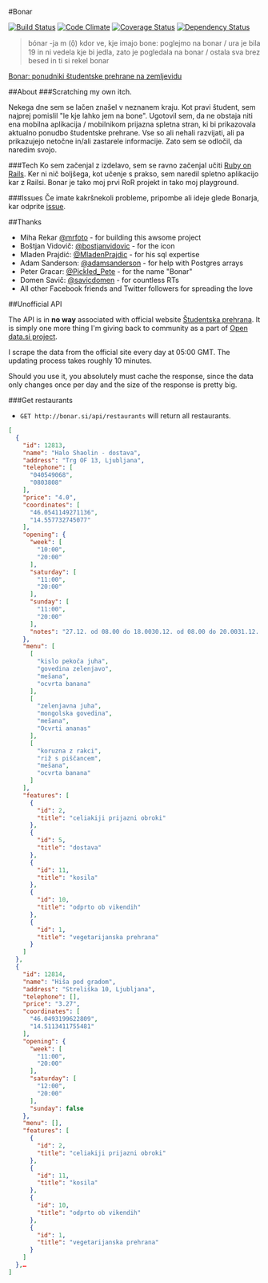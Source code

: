 #Bonar

[![Build Status](http://img.shields.io/travis/mrfoto/bonar.svg?style=flat-square)](https://travis-ci.org/BloomSN/bonar)
[![Code Climate](http://img.shields.io/codeclimate/github/mrfoto/bonar.svg?style=flat-square)](https://codeclimate.com/github/BloomSN/bonar)
[![Coverage Status](http://img.shields.io/codeclimate/coverage/github/mrfoto/bonar.svg?style=flat-square)](https://codeclimate.com/github/BloomSN/bonar)
[![Dependency Status](http://img.shields.io/gemnasium/mrfoto/bonar.svg?style=flat-square)](https://gemnasium.com/BloomSN/bonar)

> bónar -ja m (ọ̑) kdor ve, kje imajo bone: poglejmo na bonar / ura je bila 19 in ni vedela kje bi jedla, zato je pogledala na bonar / ostala sva brez besed in ti si rekel bonar

[Bonar: ponudniki študentske prehrane na zemljevidu](http://bonar.si/)

##About
###Scratching my own itch.

Nekega dne sem se lačen znašel v neznanem kraju. Kot pravi študent, sem najprej pomislil "le kje lahko jem na bone". Ugotovil sem, da ne obstaja niti ena mobilna aplikacija / mobilnikom prijazna spletna stran, ki bi prikazovala aktualno ponudbo študentske prehrane. Vse so ali nehali razvijati, ali pa prikazujejo netočne in/ali zastarele informacije. Zato sem se odločil, da naredim svojo.

###Tech
Ko sem začenjal z izdelavo, sem se ravno začenjal učiti [Ruby on Rails](http://rubyonrails.org/). Ker ni nič boljšega, kot učenje s prakso, sem naredil spletno aplikacijo kar z Railsi. Bonar je tako moj prvi RoR projekt in tako moj playground.

###Issues
Če imate kakršnekoli probleme, pripombe ali ideje glede Bonarja, kar odprite [issue](https://github.com/BloomSN/bonar/issues).

##Thanks

* Miha Rekar [@mrfoto](https://github.com/mrfoto) - for building this awsome project
* Boštjan Vidovič: [@bostjanvidovic](https://twitter.com/bostjanvidovic) - for the icon
* Mladen Prajdić: [@MladenPrajdic](https://twitter.com/MladenPrajdic) - for his sql expertise
* Adam Sanderson: [@adamsanderson](https://github.com/adamsanderson) - for help with Postgres arrays
* Peter Gracar: [@Pickled_Pete](https://twitter.com/Pickled_Pete) - for the name "Bonar"
* Domen Savič: [@savicdomen](https://twitter.com/savicdomen) - for countless RTs
* All other Facebook friends and Twitter followers for spreading the love

##Unofficial API

The API is in **no way** associated with official website [Študentska prehrana](https://www.studentska-prehrana.si/). It is simply one more thing I'm giving back to community as a part of [Open data.si project](http://opendata.si/).

I scrape the data from the official site every day at 05:00 GMT. The updating process takes roughly 10 minutes.

Should you use it, you absolutely must cache the response, since the data only changes once per day and the size of the response is pretty big.

###Get restaurants

* `GET http://bonar.si/api/restaurants` will return all restaurants.

```json
[
  {
    "id": 12813,
    "name": "Halo Shaolin - dostava",
    "address": "Trg OF 13, Ljubljana",
    "telephone": [
      "040549068",
      "0803808"
    ],
    "price": "4.0",
    "coordinates": [
      "46.0541149271136",
      "14.557732745077"
    ],
    "opening": {
      "week": [
        "10:00",
        "20:00"
      ],
      "saturday": [
        "11:00",
        "20:00"
      ],
      "sunday": [
        "11:00",
        "20:00"
      ],
      "notes": "27.12. od 08.00 do 18.0030.12. od 08.00 do 20.0031.12. od 08.00 do 15.00"
    },
    "menu": [
      [
        "kislo pekoča juha",
        "govedina zelenjavo",
        "mešana",
        "ocvrta banana"
      ],
      [
        "zelenjavna juha",
        "mongolska govedina",
        "mešana",
        "Ocvrti ananas"
      ],
      [
        "koruzna z rakci",
        "riž s piščancem",
        "mešana",
        "ocvrta banana"
      ]
    ],
    "features": [
      {
        "id": 2,
        "title": "celiakiji prijazni obroki"
      },
      {
        "id": 5,
        "title": "dostava"
      },
      {
        "id": 11,
        "title": "kosila"
      },
      {
        "id": 10,
        "title": "odprto ob vikendih"
      },
      {
        "id": 1,
        "title": "vegetarijanska prehrana"
      }
    ]
  },
  {
    "id": 12814,
    "name": "Hiša pod gradom",
    "address": "Streliška 10, Ljubljana",
    "telephone": [],
    "price": "3.27",
    "coordinates": [
      "46.0493199622809",
      "14.5113411755481"
    ],
    "opening": {
      "week": [
        "11:00",
        "20:00"
      ],
      "saturday": [
        "12:00",
        "20:00"
      ],
      "sunday": false
    },
    "menu": [],
    "features": [
      {
        "id": 2,
        "title": "celiakiji prijazni obroki"
      },
      {
        "id": 11,
        "title": "kosila"
      },
      {
        "id": 10,
        "title": "odprto ob vikendih"
      },
      {
        "id": 1,
        "title": "vegetarijanska prehrana"
      }
    ]
  },…
]
```
